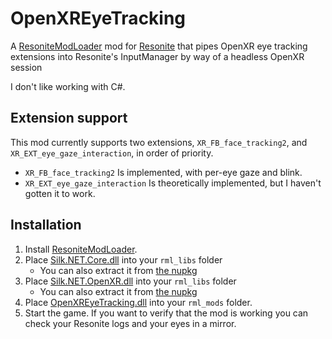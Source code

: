 # OpenXREyeTracking

A [ResoniteModLoader](https://github.com/resonite-modding-group/ResoniteModLoader) mod for [Resonite](https://resonite.com/) that pipes OpenXR eye tracking extensions into Resonite's InputManager by way of a headless OpenXR session

I don't like working with C#.

## Extension support
This mod currently supports two extensions, `XR_FB_face_tracking2`, and `XR_EXT_eye_gaze_interaction`, in order of priority.
- `XR_FB_face_tracking2` Is implemented, with per-eye gaze and blink.
- `XR_EXT_eye_gaze_interaction` Is theoretically implemented, but I haven't gotten it to work.

## Installation
1. Install [ResoniteModLoader](https://github.com/resonite-modding-group/ResoniteModLoader).
2. Place [Silk.NET.Core.dll](https://github.com/headassbtw/ResoniteOpenXREyeTracking/releases/download/1.0.0/Silk.NET.Core.dll) into your `rml_libs` folder
   - You can also extract it from [the nupkg](https://www.nuget.org/api/v2/package/Silk.NET.Core/2.22.0)
3. Place [Silk.NET.OpenXR.dll](https://github.com/headassbtw/ResoniteOpenXREyeTracking/releases/download/1.0.0/Silk.NET.OpenXR.dll) into your `rml_libs` folder
    - You can also extract it from [the nupkg](https://www.nuget.org/api/v2/package/Silk.NET.OpenXR/2.22.0)
4. Place [OpenXREyeTracking.dll](https://github.com/headassbtw/ResoniteOpenXREyeTracking/releases/latest/download/OpenXREyeTracking.dll) into your `rml_mods` folder.
5. Start the game. If you want to verify that the mod is working you can check your Resonite logs and your eyes in a mirror.
